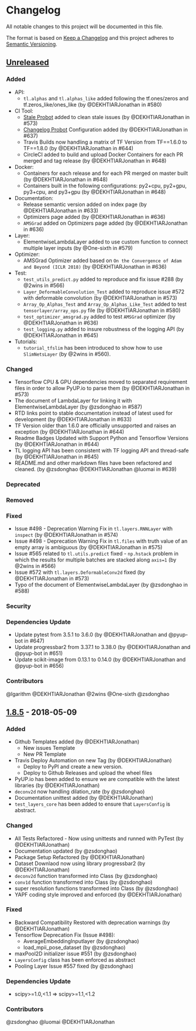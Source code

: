 # Changelog
All notable changes to this project will be documented in this file.

The format is based on [Keep a Changelog](https://keepachangelog.com/)
and this project adheres to [Semantic Versioning](https://semver.org/spec/v2.0.0.html).

<!--

============== Guiding Principles ==============

* Changelogs are for humans, not machines.
* There should be an entry for every single version.
* The same types of changes should be grouped.
* Versions and sections should be linkable.
* The latest version comes first.
* The release date of each version is displayed.
* Mention whether you follow Semantic Versioning.

============== Types of changes (keep the order) ==============

* `Added` for new features.
* `Changed` for changes in existing functionality.
* `Deprecated` for soon-to-be removed features.
* `Removed` for now removed features.
* `Fixed` for any bug fixes.
* `Security` in case of vulnerabilities.
* `Dependencies Update` in case of vulnerabilities.
* `Contributors` to thank the contributors that worked on this PR.

============== How To Update The Changelog for a New Release ==============

** Always Keep The Unreleased On Top **

To release a new version, please update the changelog as followed:
1. Rename the `Unreleased` Section to the Section Number
2. Recreate an `Unreleased` Section on top
3. Update the links at the very bottom

======================= START: TEMPLATE TO KEEP IN CASE OF NEED ===================

** DO NOT MODIFY THIS SECTION ! **

## [Unreleased]

### Added

### Changed

### Deprecated

### Removed

### Fixed

### Security

### Dependencies Update

### Contributors

** DO NOT MODIFY THIS SECTION ! **

======================= END: TEMPLATE TO KEEP IN CASE OF NEED ===================

-->

<!-- YOU CAN EDIT FROM HERE -->

## [Unreleased]

### Added
- API:
  - `tl.alphas` and `tl.alphas_like` added following the tf.ones/zeros and tf.zeros_like/ones_like (by @DEKHTIARJonathan in #580)
- CI Tool:
  - [Stale Probot](https://github.com/probot/stale) added to clean stale issues (by @DEKHTIARJonathan in #573)
  - [Changelog Probot](https://github.com/mikz/probot-changelog) Configuration added (by @DEKHTIARJonathan in #637)
  - Travis Builds now handling a matrix of TF Version from TF==1.6.0 to TF==1.8.0 (by @DEKHTIARJonathan in #644)
  - CircleCI added to build and upload Docker Containers for each PR merged and tag release (by @DEKHTIARJonathan in #648)
- Docker:
  - Containers for each release and for each PR merged on master built (by @DEKHTIARJonathan in #648)
  - Containers built in the following configurations: py2+cpu, py2+gpu, py3+cpu, and py3+gpu (by @DEKHTIARJonathan in #648)
- Documentation:
  - Release semantic version added on index page (by @DEKHTIARJonathan in #633)
  - Optimizers page added (by @DEKHTIARJonathan in #636)
  - `AMSGrad` added on Optimizers page added (by @DEKHTIARJonathan in #636)
- Layer:
  - ElementwiseLambdaLayer added to use custom function to connect multiple layer inputs (by @One-sixth in #579)
- Optimizer:
  - AMSGrad Optimizer added based on `On the Convergence of Adam and Beyond (ICLR 2018)` (by @DEKHTIARJonathan in #636)
- Test:
  - `test_utils_predict.py` added to reproduce and fix issue #288 (by @2wins in #566)
  - `Layer_DeformableConvolution_Test` added to reproduce issue #572 with deformable convolution (by @DEKHTIARJonathan in #573)
  - `Array_Op_Alphas_Test` and `Array_Op_Alphas_Like_Test` added to test `tensorlayer/array_ops.py` file (by @DEKHTIARJonathan in #580)
  - `test_optimizer_amsgrad.py` added to test `AMSGrad` optimizer (by @DEKHTIARJonathan in #636)
  - `test_logging.py` added to insure robustness of the logging API (by @DEKHTIARJonathan in #645)
- Tutorials:
  - `tutorial_tfslim` has been introduced to show how to use `SlimNetsLayer` (by @2wins in #560).

### Changed
- Tensorflow CPU & GPU dependencies moved to separated requirement files in order to allow PyUP.io to parse them (by @DEKHTIARJonathan in #573)
- The document of LambdaLayer for linking it with ElementwiseLambdaLayer (by @zsdonghao in #587)
- RTD links point to stable documentation instead of latest used for development (by @DEKHTIARJonathan in #633)
- TF Version older than 1.6.0 are officially unsupported and raises an exception (by @DEKHTIARJonathan in #644)
- Readme Badges Updated with Support Python and Tensorflow Versions (by @DEKHTIARJonathan in #644)
- TL logging API has been consistent with TF logging API and thread-safe (by @DEKHTIARJonathan in #645)
- README.md and other markdown files have been refactored and cleaned. (by @zsdonghao @DEKHTIARJonathan @luomai in #639)

### Deprecated

### Removed

### Fixed
- Issue #498 - Deprecation Warning Fix in `tl.layers.RNNLayer` with `inspect` (by @DEKHTIARJonathan in #574)
- Issue #498 - Deprecation Warning Fix in `tl.files` with truth value of an empty array is ambiguous (by @DEKHTIARJonathan in #575)
- Issue #565 related to `tl.utils.predict` fixed - `np.hstack` problem in which the results for multiple batches are stacked along `axis=1` (by @2wins in #566)
- Issue #572 with `tl.layers.DeformableConv2d` fixed (by @DEKHTIARJonathan in #573)
- Typo of the document of ElementwiseLambdaLayer (by @zsdonghao in #588)

### Security

### Dependencies Update
- Update pytest from 3.5.1 to 3.6.0 (by @DEKHTIARJonathan and @pyup-bot in #647)
- Update progressbar2 from 3.37.1 to 3.38.0 (by @DEKHTIARJonathan and @pyup-bot in #651)
- Update scikit-image from 0.13.1 to 0.14.0 (by @DEKHTIARJonathan and @pyup-bot in #656)

### Contributors
@lgarithm @DEKHTIARJonathan @2wins @One-sixth @zsdonghao


## [1.8.5] - 2018-05-09

### Added
- Github Templates added (by @DEKHTIARJonathan)
  - New issues Template
  - New PR Template
- Travis Deploy Automation on new Tag (by @DEKHTIARJonathan)
  - Deploy to PyPI and create a new version.
  - Deploy to Github Releases and upload the wheel files
- PyUP.io has been added to ensure we are compatible with the latest libraries (by @DEKHTIARJonathan)
- `deconv2d` now handling dilation_rate (by @zsdonghao)
- Documentation unittest added (by @DEKHTIARJonathan)
- `test_layers_core` has been added to ensure that `LayersConfig` is abstract.

### Changed
- All Tests Refactored - Now using unittests and runned with PyTest (by @DEKHTIARJonathan)
- Documentation updated (by @zsdonghao)
- Package Setup Refactored (by @DEKHTIARJonathan)
- Dataset Downlaod now using library progressbar2 (by @DEKHTIARJonathan)
- `deconv2d` function transformed into Class (by @zsdonghao)
- `conv1d` function transformed into Class (by @zsdonghao)
- super resolution functions transformed into Class (by @zsdonghao)
- YAPF coding style improved and enforced (by @DEKHTIARJonathan)

### Fixed
- Backward Compatibility Restored with deprecation warnings (by @DEKHTIARJonathan)
- Tensorflow Deprecation Fix (Issue #498):
  - AverageEmbeddingInputlayer (by @zsdonghao)
  - load_mpii_pose_dataset (by @zsdonghao)
- maxPool2D initializer issue #551 (by @zsdonghao)
- `LayersConfig` class has been enforced as abstract
- Pooling Layer Issue #557 fixed (by @zsdonghao)

### Dependencies Update
- scipy>=1.0,<1.1 => scipy>=1.1,<1.2

### Contributors
@zsdonghao @luomai @DEKHTIARJonathan

[Unreleased]: https://github.com/tensorlayer/tensorlayer/compare/1.8.5...master
[1.8.5]: https://github.com/tensorlayer/tensorlayer/compare/1.8.4...1.8.5
